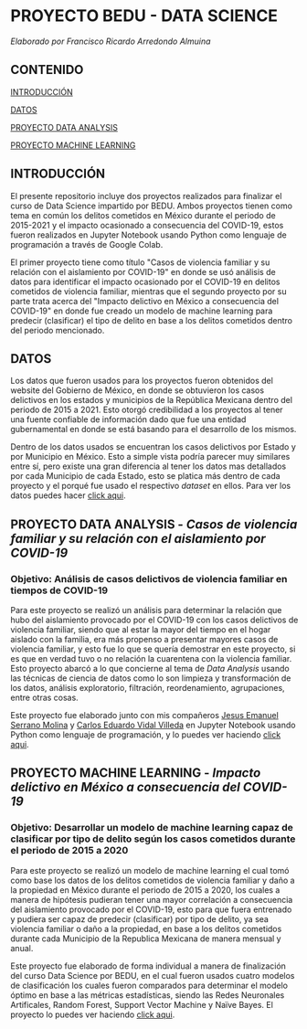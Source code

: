 # PROYECTO BEDU - DATA SCIENCE
*Elaborado por Francisco Ricardo Arredondo Almuina*

## CONTENIDO

[INTRODUCCIÓN](#INTRODUCCIÓN)

[DATOS](#DATOS)

[PROYECTO DATA ANALYSIS](#PROYECTO-DATA-ANALYSIS---Casos-de-violencia-familiar-y-su-relación-con-el-aislamiento-por-COVID-19)

[PROYECTO MACHINE LEARNING](#PROYECTO-MACHINE-LEARNING---Impacto-delictivo-en-México-a-consecuencia-del-COVID-19)

## INTRODUCCIÓN
El presente repositorio incluye dos proyectos realizados para finalizar el curso de Data Science impartido por BEDU. Ambos proyectos tienen como tema en común los delitos cometidos en México durante el periodo de 2015-2021 y el impacto ocasionado a consecuencia del COVID-19, estos fueron realizados en Jupyter Notebook usando Python como lenguaje de programación a través de Google Colab. 

El primer proyecto tiene como título "Casos de violencia familiar y su relación con el aislamiento por COVID-19" en donde se usó análisis de datos para identificar el impacto ocasionado por el COVID-19 en delitos cometidos de violencia familiar, mientras que el segundo proyecto por su parte trata acerca del "Impacto delictivo en México a consecuencia del COVID-19" en donde fue creado un modelo de machine learning para predecir (clasificar) el tipo de delito en base a los delitos cometidos dentro del periodo mencionado. 

## DATOS

Los datos que fueron usados para los proyectos fueron obtenidos del website del Gobierno de México, en donde se obtuvieron los casos delictivos en los estados y municipios de la República Mexicana dentro del periodo de 2015 a 2021. Esto otorgó credibilidad a los proyectos al tener una fuente confiable de información dado que fue una entidad gubernamental en donde se está basando para el desarrollo de los mismos. 

Dentro de los datos usados se encuentran los casos delictivos por Estado y por Municipio en México. Esto a simple vista podría parecer muy similares entre sí, pero existe una gran diferencia al tener los datos mas detallados por cada Municipio de cada Estado, esto se platica más dentro de cada proyecto y el porqué fue usado el respectivo *dataset* en ellos. Para ver los datos puedes hacer [click aqui](Data/).

## PROYECTO DATA ANALYSIS - *Casos de violencia familiar y su relación con el aislamiento por COVID-19*

### Objetivo: Análisis de casos delictivos de violencia familiar en tiempos de COVID-19

Para este proyecto se realizó un análisis para determinar la relación que hubo del aislamiento provocado por el COVID-19 con los casos delictivos de violencia familiar, siendo que al estar la mayor del tiempo en el hogar aislado con la familia, era más propenso a presentar mayores casos de violencia familiar, y esto fue lo que se quería demostrar en este proyecto, si es que en verdad tuvo o no relación la cuarentena con la violencia familiar. Esto proyecto abarcó a lo que concierne al tema de *Data Analysis* usando las técnicas de ciencia de datos como lo son limpieza y transformación de los datos, análisis exploratorio, filtración, reordenamiento, agrupaciones, entre otras cosas.

Este proyecto fue elaborado junto con mis compañeros [Jesus Emanuel Serrano Molina](https://www.linkedin.com/in/jesus-emanuel-serrano-molina-00501/) y [Carlos Eduardo Vidal Villeda](https://www.linkedin.com/in/carlos-vi-villeda/) en Jupyter Notebook usando Python como lenguaje de programación, y lo puedes ver haciendo [click aqui](Proyectos/Proyecto_Data_Analysis.ipynb).

## PROYECTO MACHINE LEARNING - *Impacto delictivo en México a consecuencia del COVID-19*

### Objetivo: Desarrollar un modelo de machine learning capaz de clasificar por tipo de delito según los casos cometidos durante el periodo de 2015 a 2020

Para este proyecto se realizó un modelo de machine learning el cual tomó como base los datos de los delitos cometidos de violencia familiar y daño a la propiedad en México durante el periodo de 2015 a 2020, los cuales a manera de hipótesis pudieran tener una mayor correlación a consecuencia del aislamiento provocado por el COVID-19, esto para que fuera entrenado y pudiera ser capaz de predecir (clasificar) por tipo de delito, ya sea violencia familiar o daño a la propiedad, en base a los delitos cometidos durante cada Municipio de la Republica Mexicana de manera mensual y anual.

Este proyecto fue elaborado de forma individual a manera de finalización del curso Data Science por BEDU, en el cual fueron usados cuatro modelos de clasificación los cuales fueron comparados para determinar el modelo óptimo en base a las métricas estadísticas, siendo las Redes Neuronales Artificales, Random Forest, Support Vector Machine y Naïve Bayes. El proyecto lo puedes ver haciendo [click aqui](Proyectos/).
